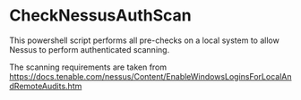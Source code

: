 # CheckNessusAuthScan

This powershell script performs all pre-checks on a local system to allow Nessus to perform authenticated scanning.

The scanning requirements are taken from https://docs.tenable.com/nessus/Content/EnableWindowsLoginsForLocalAndRemoteAudits.htm
